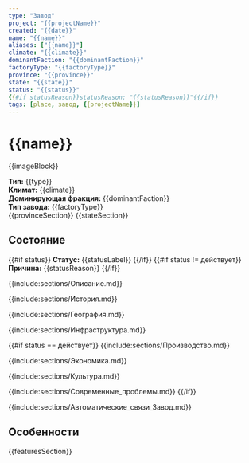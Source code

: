 ```yaml
---
type: "Завод"
project: "{{projectName}}"
created: "{{date}}"
name: "{{name}}"
aliases: ["{{name}}"]
climate: "{{climate}}"
dominantFaction: "{{dominantFaction}}"
factoryType: "{{factoryType}}"
province: "{{province}}"
state: "{{state}}"
status: "{{status}}"
{{#if statusReason}}statusReason: "{{statusReason}}"{{/if}}
tags: [place, завод, {{projectName}}]
---
```


# {{name}}

{{imageBlock}}

**Тип:** {{type}}  
**Климат:** {{climate}}  
**Доминирующая фракция:** {{dominantFaction}}  
**Тип завода:** {{factoryType}}  
{{provinceSection}}
{{stateSection}}

## Состояние

{{#if status}}
**Статус:** {{statusLabel}}
{{/if}}
{{#if status != действует}}
**Причина:** {{statusReason}}
{{/if}}

{{include:sections/Описание.md}}

{{include:sections/История.md}}

{{include:sections/География.md}}

{{include:sections/Инфраструктура.md}}

{{#if status == действует}}
{{include:sections/Производство.md}}

{{include:sections/Экономика.md}}

{{include:sections/Культура.md}}

{{include:sections/Современные_проблемы.md}}
{{/if}}


{{include:sections/Автоматические_связи_Завод.md}}

## Особенности
{{featuresSection}}
